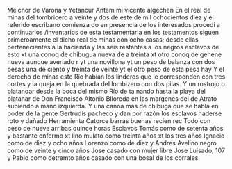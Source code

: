 Melchor de Varona y Yetancur
Antem mi vicente algechen
En el real de minas del tombricero a veinte y dos de este de mil ochocientos diez y el referido escribano comienza do en presencia de los interesados procedi a continuarlos
/inventarios de esta testamentaria en los testamentos siguen
primeroamente el dicho real de minas con ocho casas; desde
ellas pertenecientes a la hacienda y las seis restantes a los negros esclavos de esto
xt una conoq de chibugua nueva de a treinta
xt otro conoq de genene nueva aunque averiado
r
yt una novillona
yt un peso de balanza con dos pesas una de ciento y treinta de veinte
yt el otro peso de esta pesa hay
Y el derecho de minas este Río habían los linderos que le corresponden con tres cortes y la queja en la quebrada del lombizero con dos pilas. Y un rostrojo o platanoar desde la boca del mismo Río de ta
nando hasta la playa del platanar de Don Francisco Altonio Blloreda en las margenes del de Atrato subiendo a mano izquierda.
Y una canoa más de chibuga que se habla en poder de la gente Gertrudis pacheco y dan por razón los esclavos haderse roto y dañado Herramienta
Catorce barras buenas recien rec
Todo con peso de nueve arribas quince horas
Esclavos
Tomás como de setenta años y bastante enfermo
xt lino mulato como treinta años
xt los tres años
Ignacio como de diez y ocho años
Lorenzo como de diez y
Andres Avelino negro como de veinte y cinco años
Jose casado con mujer libre
Jose Luisado, 107 y Pablo como detremto años casado con una bosal de los corrales